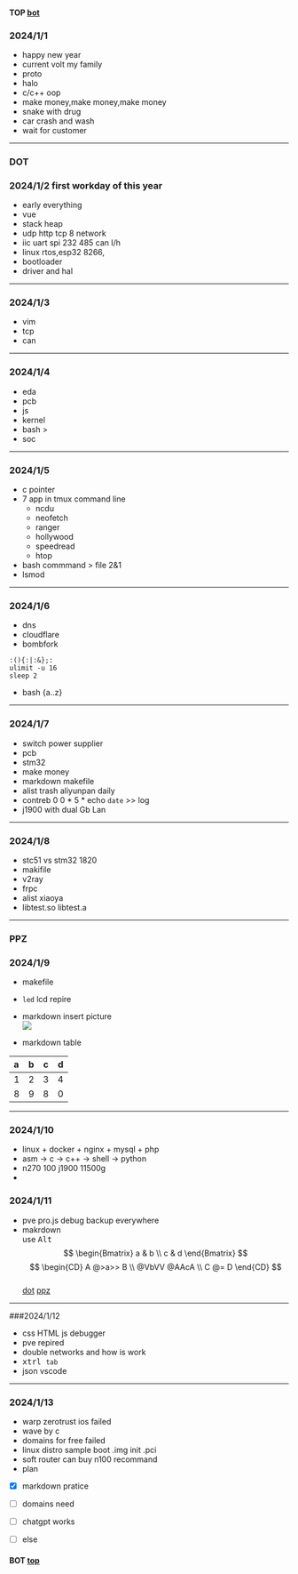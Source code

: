 #### TOP [bot](#bot)

### 2024/1/1
- happy new year
- current volt my family
- proto
- halo
- c/c++ oop
- make money,make money,make money
- snake with drug
- car crash and wash
- wait for customer
---
### DOT
### 2024/1/2 first workday of this year
+ early everything
+ vue
+ stack heap
+ udp http tcp 8 network
+ iic uart spi 232 485 can l/h
+ linux rtos,esp32 8266,
+ bootloader
+ driver and hal
---
### 2024/1/3
- vim
- tcp
- can
---
### 2024/1/4
- eda
- pcb
- js
- kernel
- bash >
- soc 
---
### 2024/1/5
- c pointer
- 7 app in tmux command line
  + ncdu 
  + neofetch 
  + ranger 
  + hollywood 
  + speedread 
  + htop
- bash commmand > file 2&1
- lsmod 
---
### 2024/1/6
- dns
- cloudflare
- bombfork  
```
:(){:|:&};:
ulimit -u 16
sleep 2
```
- bash {a..z}
---
### 2024/1/7
- switch power supplier
- pcb 
- stm32
- make money
- markdown makefile
- alist trash aliyunpan daily
- contreb 0 0 * 5 * echo `date` >> log
- j1900 with dual Gb Lan
---
### 2024/1/8
- stc51 vs stm32 1820
- makifile
- v2ray
- frpc
- alist xiaoya
- libtest.so libtest.a
---
### PPZ
### 2024/1/9 
- makefile 
- `led` lcd repire
-  markdown  insert picture  
![](http://www.baidu.com/img/bdlogo.gif)  
 



- markdown table  

| a | b | c | d |  
| :-- | ---- | ---- | ----: |  
| 1 | 2 | 3 | 4 |  
| 8 | 9 | 8 | 0 |
---
### 2024/1/10
- linux + docker + nginx + mysql + php
- asm -> c -> c++ -> shell -> python
- n270 100  j1900 11500g
- 
### 2024/1/11
- pve pro.js debug backup everywhere
- makrdown  
use <kbd>Alt</kbd>  
  $$
  \begin{Bmatrix}
     a & b \\
     c & d
  \end{Bmatrix}
  $$
  $$
  \begin{CD}
     A @>a>> B \\
    @VbVV @AAcA \\
     C @= D
  \end{CD}
  $$  
[dot](#dot)
[ppz](#ppz)
---
###2024/1/12
- css HTML js debugger
- pve repired
- double networks and how is work
- <kbd>xtrl </kbd> `tab`
- json vscode
---
### 2024/1/13
- warp zerotrust ios failed
- wave by c
- domains for free failed
- linux distro sample boot .img init .pci
- soft router can buy n100 recommand
- plan
 + [x] markdown pratice
 + [ ] domains need
 + [ ] chatgpt works
 + [ ] else


#### BOT  [top](#top)



